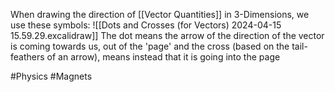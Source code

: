 When drawing the direction of [[Vector Quantities]] in 3-Dimensions, we use these symbols:
![[Dots and Crosses (for Vectors) 2024-04-15 15.59.29.excalidraw]]
The dot means the arrow of the direction of the vector is coming towards us, out of the 'page' and the cross (based on the tail-feathers of an arrow), means instead that it is going into the page

#Physics #Magnets 